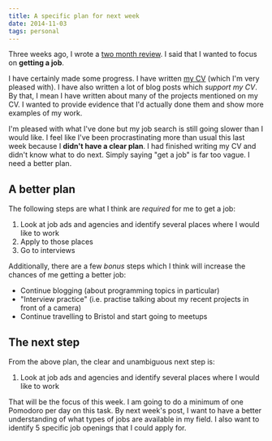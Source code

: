 ```yaml
---
title: A specific plan for next week
date: 2014-11-03
tags: personal
---
```


Three weeks ago, I wrote a [two month review](/two-months-of-blogging/). I said that I wanted to focus on **getting a job**.

<!--more-->

I have certainly made some progress. I have written [my CV](/cv/) (which I'm very pleased with). I have also written a lot of blog posts which *support my CV*. By that, I mean I have written about many of the projects mentioned on my CV. I wanted to provide evidence that I'd actually done them and show more examples of my work. 

I'm pleased with what I've done but my job search is still going slower than I would like. I feel like I've been procrastinating more than usual this last week because I **didn't have a clear plan**. I had finished writing my CV and didn't know what to do next. Simply saying "get a job" is far too vague. I need a better plan. 

## A better plan

The following steps are what I think are *required* for me to get a job:

1. Look at job ads and agencies and identify several places where I would like to work
2. Apply to those places
3. Go to interviews

Additionally, there are a few *bonus* steps which I think will increase the chances of me getting a better job:

- Continue blogging (about programming topics in particular)
- "Interview practice" (i.e. practise talking about my recent projects in front of a camera)
- Continue travelling to Bristol and start going to meetups

## The next step

From the above plan, the clear and unambiguous next step is:

1. Look at job ads and agencies and identify several places where I would like to work

That will be the focus of this week. I am going to do a minimum of one Pomodoro per day on this task. By next week's post, I want to have a better understanding of what types of jobs are available in my field. I also want to identify 5 specific job openings that I could apply for. 
